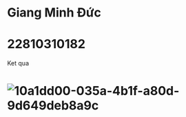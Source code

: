 # Giang Minh Đức
# 22810310182
Ket qua
# ![10a1dd00-035a-4b1f-a80d-9d649deb8a9c](https://github.com/user-attachments/assets/1612c249-0c33-41cb-9f07-7720c32825fb)

